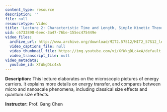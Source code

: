 ```yaml
---
content_type: resource
description: ''
file: null
resourcetype: Video
title: 'Lecture 2: Characteristic Time and Length, Simple Kinetic Theory'
uid: c6733898-6eec-3a47-76be-155ec475449e
video_files:
  archive_url: http://www.archive.org/download/MIT2.57S12/MIT2_57S12_lec02_300k.mp4
  video_captions_file: null
  video_thumbnail_file: https://img.youtube.com/vi/XfWkgDLc4xA/default.jpg
  video_transcript_file: null
video_metadata:
  youtube_id: XfWkgDLc4xA
---
```


**Description:** This lecture elaborates on the microscopic pictures of energy carriers. It explains more details on energy transfer, and compares between micro and nanoscale phenomena, including classical size effects and quantum size effects.

**Instructor:** Prof. Gang Chen
